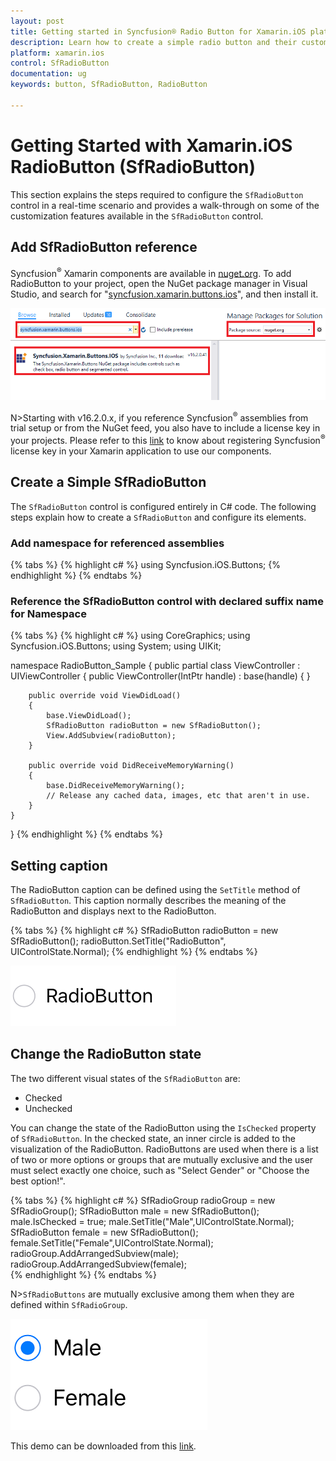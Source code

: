 ```yaml
---
layout: post
title: Getting started in Syncfusion® Radio Button for Xamarin.iOS platform
description: Learn how to create a simple radio button and their customization options with the available basic features in Xamarin.iOS
platform: xamarin.ios
control: SfRadioButton
documentation: ug 
keywords: button, SfRadioButton, RadioButton

---
```


# Getting Started with Xamarin.iOS RadioButton (SfRadioButton)

This section explains the steps required to configure the `SfRadioButton` control in a real-time scenario and provides a walk-through on some of the customization features available in the `SfRadioButton` control.

## Add SfRadioButton reference
Syncfusion<sup>®</sup> Xamarin components are available in [nuget.org](https://www.nuget.org/). To add RadioButton to your project, open the NuGet package manager in Visual Studio, and search for "[syncfusion.xamarin.buttons.ios](https://www.nuget.org/packages/Syncfusion.Xamarin.Buttons.iOS)", and then install it.

![Xamarin.iOS RadioButton NuGet](Images/nuget.png)

N>Starting with v16.2.0.x, if you reference Syncfusion<sup>®</sup> assemblies from trial setup or from the NuGet feed, you also have to include a license key in your projects. Please refer to this [link](https://help.syncfusion.com/common/essential-studio/licensing/license-key) to know about registering Syncfusion<sup>®</sup> license key in your Xamarin application to use our components.

## Create a Simple SfRadioButton
The `SfRadioButton` control is configured entirely in C# code. The following steps explain how to create a `SfRadioButton` and configure its elements.

### Add namespace for referenced assemblies

{% tabs %}
{% highlight c# %}
using Syncfusion.iOS.Buttons;
{% endhighlight %}
{% endtabs %}

### Reference the SfRadioButton control with declared suffix name for Namespace

{% tabs %}
{% highlight c# %}
using CoreGraphics;
using Syncfusion.iOS.Buttons;
using System;
using UIKit;

namespace RadioButton_Sample
{
    public partial class ViewController : UIViewController
    {
        public ViewController(IntPtr handle) : base(handle)
        {
        }

        public override void ViewDidLoad()
        {
            base.ViewDidLoad();
            SfRadioButton radioButton = new SfRadioButton();
            View.AddSubview(radioButton);
        }

        public override void DidReceiveMemoryWarning()
        {
            base.DidReceiveMemoryWarning();
            // Release any cached data, images, etc that aren't in use.
        }
    }
}
{% endhighlight %}
{% endtabs %}

## Setting caption

The RadioButton caption can be defined using the `SetTitle` method of `SfRadioButton`. This caption normally describes the meaning of the RadioButton and displays next to the RadioButton.
 
{% tabs %}
{% highlight c# %}
SfRadioButton radioButton = new SfRadioButton(); 
radioButton.SetTitle("RadioButton", UIControlState.Normal);
{% endhighlight %}
{% endtabs %}

![Xamarin.iOS RadioButton caption text](Images/Caption.png)

## Change the RadioButton state

The two different visual states of the `SfRadioButton` are:

* Checked
* Unchecked

You can change the state of the RadioButton using the `IsChecked` property of `SfRadioButton`. In the checked state, an inner circle is added to the visualization of the RadioButton.
RadioButtons are used when there is a list of two or more options or groups that are mutually exclusive and the user must select exactly one choice, such as "Select Gender" or "Choose the best option!".

{% tabs %}
{% highlight c# %}
SfRadioGroup radioGroup = new SfRadioGroup();
SfRadioButton male = new SfRadioButton();
male.IsChecked = true;
male.SetTitle("Male",UIControlState.Normal);
SfRadioButton female = new SfRadioButton();
female.SetTitle("Female",UIControlState.Normal);
radioGroup.AddArrangedSubview(male);
radioGroup.AddArrangedSubview(female);  
{% endhighlight %}
{% endtabs %}

N>`SfRadioButtons` are mutually exclusive among them when they are defined within `SfRadioGroup`.

![Xamarin.iOS radio button states](Images/StateChage.png)

This demo can be downloaded from this [link](http://files2.syncfusion.com/Xamarin.iOS/Samples/RadioButton_StateChanging.zip).
